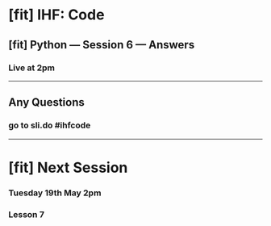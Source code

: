 # [fit] IHF: Code
## [fit] Python — Session 6 — Answers
### Live at 2pm

---

## Any Questions

### go to sli.do #ihfcode

---

# [fit] Next Session
### Tuesday 19th May 2pm
### Lesson 7
